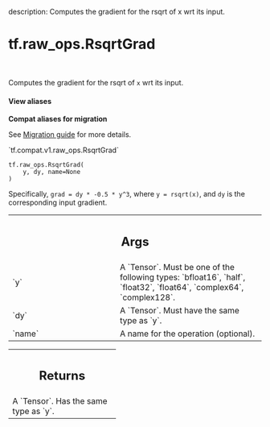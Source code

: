 description: Computes the gradient for the rsqrt of x wrt its input.

<div itemscope itemtype="http://developers.google.com/ReferenceObject">
<meta itemprop="name" content="tf.raw_ops.RsqrtGrad" />
<meta itemprop="path" content="Stable" />
</div>

# tf.raw_ops.RsqrtGrad

<!-- Insert buttons and diff -->

<table class="tfo-notebook-buttons tfo-api nocontent" align="left">

</table>



Computes the gradient for the rsqrt of `x` wrt its input.

<section class="expandable">
  <h4 class="showalways">View aliases</h4>
  <p>
<b>Compat aliases for migration</b>
<p>See
<a href="https://www.tensorflow.org/guide/migrate">Migration guide</a> for
more details.</p>
<p>`tf.compat.v1.raw_ops.RsqrtGrad`</p>
</p>
</section>

<pre class="devsite-click-to-copy prettyprint lang-py tfo-signature-link">
<code>tf.raw_ops.RsqrtGrad(
    y, dy, name=None
)
</code></pre>



<!-- Placeholder for "Used in" -->

Specifically, `grad = dy * -0.5 * y^3`, where `y = rsqrt(x)`, and `dy`
is the corresponding input gradient.

<!-- Tabular view -->
 <table class="responsive fixed orange">
<colgroup><col width="214px"><col></colgroup>
<tr><th colspan="2"><h2 class="add-link">Args</h2></th></tr>

<tr>
<td>
`y`
</td>
<td>
A `Tensor`. Must be one of the following types: `bfloat16`, `half`, `float32`, `float64`, `complex64`, `complex128`.
</td>
</tr><tr>
<td>
`dy`
</td>
<td>
A `Tensor`. Must have the same type as `y`.
</td>
</tr><tr>
<td>
`name`
</td>
<td>
A name for the operation (optional).
</td>
</tr>
</table>



<!-- Tabular view -->
 <table class="responsive fixed orange">
<colgroup><col width="214px"><col></colgroup>
<tr><th colspan="2"><h2 class="add-link">Returns</h2></th></tr>
<tr class="alt">
<td colspan="2">
A `Tensor`. Has the same type as `y`.
</td>
</tr>

</table>

